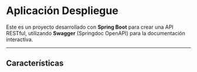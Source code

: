 # Aplicación Despliegue

Este es un proyecto desarrollado con **Spring Boot** para crear una API RESTful, utilizando **Swagger** (Springdoc OpenAPI) para la documentación interactiva.

---

## Características

